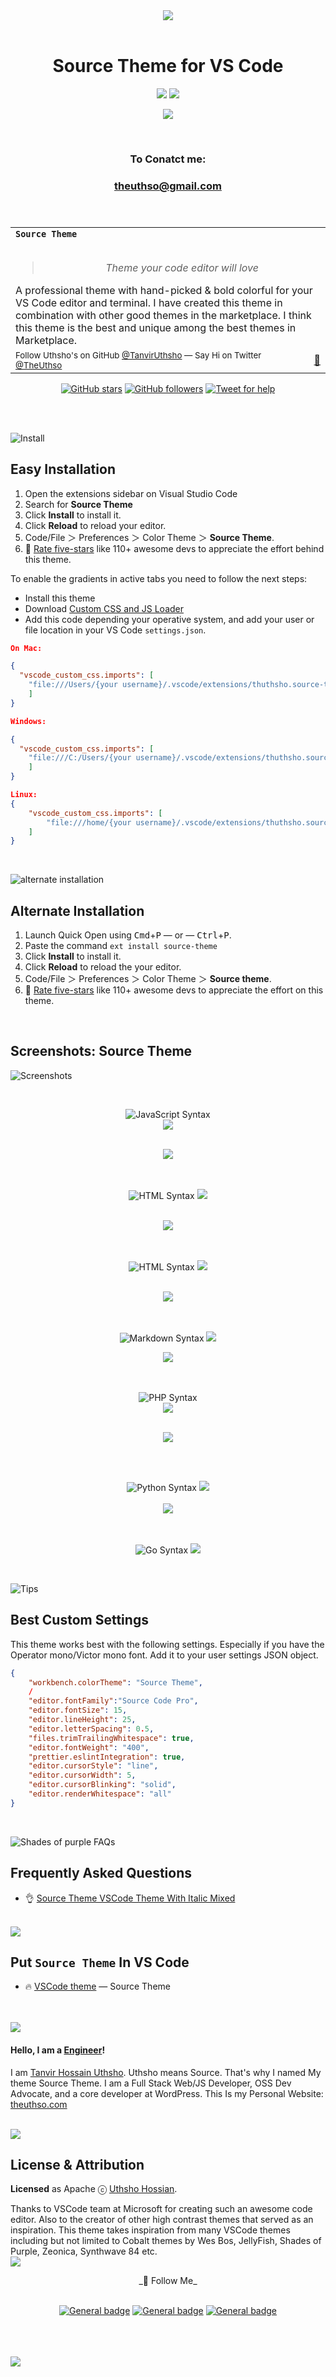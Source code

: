 <div align="center">
<a align="center" href="https:// "><img align="center" src="images/trailer.gif" /></a>

<br>
<br>

# Source Theme for VS Code

<a href="https://marketplace.visualstudio.com/items?itemName=THUthsho.source-theme#review-details"><img src="https://vsmarketplacebadge.apphb.com/rating-star/THUthsho.source-theme.svg?style=for-the-badge&colorA=FBBD30&colorB=F2AA08"/></a> <a href="https://marketplace.visualstudio.com/items?itemName=THUthsho.source-theme"><img src="https://vsmarketplacebadge.apphb.com/downloads-short/THUthsho.source-theme.svg?style=for-the-badge&colorA=5DDB61&colorB=4BC74F&label=DOWNLOADS"/></a> <br>

<p align="center">
 <a href="https://"><img src="https://img.shields.io/badge/%20 Made by-Uthsho%20%E2%86%92-gray.svg?colorA=655BE1&colorB=4F44D6&style=for-the-badge"/></a>

<br><h3>To Conatct me:</h3>
<a href="theuthso.com"><h3>theuthso@gmail.com<h3></a>

</p>

</div>

<br>

<table width='100%' align="center">
    <tr>
        <td align='left' width='100%' colspan='2'>
            <strong><code>Source Theme</code></strong><br><br>
            <div align="center">

> _Theme your code editor will love_

</div><br<br>
            A professional theme with hand-picked & bold colorful for your VS Code editor and terminal. I have created this theme in combination with other good themes in the marketplace. I think this theme is the best and unique among the best themes in Marketplace.<br>
        </td>
    </tr>
    <tr><td><sup> Follow Uthsho's on GitHub <a href='https://github.com/TanvirUthsho'>@TanvirUthsho</a>
     —   Say Hi on Twitter <a href="https://twitter.com/TheUthso">@TheUthso</a></sup></td><td  align='center'> <a  target="_blank" href='https://twitter.com/TheUthso'>👋 </a>
     </td></tr>
</table>

<div align="center">

[![GitHub stars](https://img.shields.io/github/stars/TanvirUthsho/source-theme-vscode.svg?style=social&label=Stars)](https://github.com/TanvirUthsho/source-theme-vscode/stargazers) [![GitHub followers](https://img.shields.io/github/followers/TanvirUthsho.svg?style=social&label=Follow)](https://github.com/TanvirUthsho?tab=followers) [![Tweet for help](https://img.shields.io/twitter/follow/mrahmadawais.svg?style=social&label=Tweet%20@TheUthso)](https://twitter.com/TheUthso)

</div>

<br>
<br>

![Install](https://raw.githubusercontent.com/ahmadawais/shades-of-purple-vscode/master/images/4_install.png)

## Easy Installation

1. Open the extensions sidebar on Visual Studio Code
2. Search for **Source Theme**
3. Click **Install** to install it.
4. Click **Reload** to reload your editor.
5. Code/File ＞ Preferences ＞ Color Theme ＞ **Source Theme**.
6. 🌟 [Rate five-stars](https://marketplace.visualstudio.com/items?itemName=THUthsho.source-theme&ssr=false#review-details) like 110+ awesome devs to appreciate the effort behind this theme.<br>

To enable the gradients in active tabs you need to follow the next steps:
- Install this theme
- Download [Custom CSS and JS Loader](https://marketplace.visualstudio.com/items?itemName=be5invis.vscode-custom-css)
- Add this code depending your operative system, and add your user or file location in your VS Code `settings.json`.

```json
On Mac:

{
  "vscode_custom_css.imports": [
    "file:///Users/{your username}/.vscode/extensions/thuthsho.source-theme-11.3.0/synthWaveStyles.css"
    ]
}

Windows:

{
  "vscode_custom_css.imports": [
    "file:///C:/Users/{your username}/.vscode/extensions/thuthsho.source-theme-11.3.0/synthWaveStyles.css"
    ]
}

Linux:
{
    "vscode_custom_css.imports": [
        "file:///home/{your username}/.vscode/extensions/thuthsho.source-theme-11.3.0/synthWaveStyles.css"
    ]
}
```


<br>

![alternate installation](https://raw.githubusercontent.com/ahmadawais/shades-of-purple-vscode/master/images/5_alternate_installation.png)

## Alternate Installation

1. Launch Quick Open using <kbd>Cmd</kbd>+<kbd>P</kbd> — or — <kbd>Ctrl</kbd>+<kbd>P</kbd>.
2. Paste the command `ext install source-theme`
3. Click **Install** to install it.
4. Click **Reload** to reload the your editor.
5. Code/File ＞ Preferences ＞ Color Theme ＞ **Source theme**.
6. 🌟 [Rate five-stars](https://marketplace.visualstudio.com/items?itemName=THUthsho.source-theme&ssr=false#review-details) like 110+ awesome devs to appreciate the effort on this theme.

<br>

## Screenshots: Source Theme

![Screenshots](https://raw.githubusercontent.com/ahmadawais/shades-of-purple-vscode/master/images/8_screenshots.png)

<div align="center">

<br>

![JavaScript Syntax](https://img.shields.io/badge/SYNTAX-JavaScript-gray.svg?colorB=5532F3)
<br>
<img src="images/js1.png">

<br>

<img src="images/hr.png">

<br>
<br>
<br>

![HTML Syntax](https://img.shields.io/badge/SYNTAX-HTML-gray.svg?colorB=5532F3)
<img src="images/html1.png">

<br>

<img src="images/hr.png">
<br><br><br>

![HTML Syntax](https://img.shields.io/badge/SYNTAX-css-gray.svg?colorB=5532F3)
<img src="images/css1.png">

<br>

<img src="images/hr.png">
<br><br><br>

![Markdown Syntax](https://img.shields.io/badge/SYNTAX-Markdown-gray.svg?colorB=5532F3)
<img src="images/markdown1.png">
<br>

<img src="images/hr.png">
<br>
<br>
<br>

![PHP Syntax](https://img.shields.io/badge/SYNTAX-PHP-gray.svg?colorB=5532F3)
<br>
<img src="images/php1.png">

<br>

<img src="images/hr.png">

<br><br>

![Python Syntax](https://img.shields.io/badge/SYNTAX-Python-gray.svg?colorB=5532F3)
<img src="images/py3.png">
<br><br>
<img src="images/hr.png">

<!-- <br><br> -->

<!-- ![Pug Syntax](https://img.shields.io/badge/SYNTAX-Pug-gray.svg?colorB=5532F3)
<img src="images/pug.png">

<br>
<img src="images/hr.png"> -->

<br><br>
![Go Syntax](https://img.shields.io/badge/SYNTAX-Go-gray.svg?colorB=5532F3)
<img src="images/go1.png">

</div>
<br>

![Tips](https://raw.githubusercontent.com/ahmadawais/shades-of-purple-vscode/master/images/6_custom_settings.png)

## Best Custom Settings

This theme works best with the following settings. Especially if you have the Operator mono/Victor mono font. Add it to your user settings JSON object.

```json
{
    "workbench.colorTheme": "Source Theme",
    /
    "editor.fontFamily":"Source Code Pro",
    "editor.fontSize": 15,
    "editor.lineHeight": 25,
    "editor.letterSpacing": 0.5,
    "files.trimTrailingWhitespace": true,
    "editor.fontWeight": "400",
    "prettier.eslintIntegration": true,
    "editor.cursorStyle": "line",
    "editor.cursorWidth": 5,
    "editor.cursorBlinking": "solid",
    "editor.renderWhitespace": "all"
}
```

<br>

![Shades of purple FAQs](https://raw.githubusercontent.com/ahmadawais/shades-of-purple-vscode/master/images/7_faq.png)

## Frequently Asked Questions

-   👌 [Source Theme VSCode Theme With Italic Mixed](https://github.com/TanvirUthsho/source-theme-vscode)

<br>

<img src="images/9_put_sop.png">

## Put `Source Theme` In VS Code

-   🔥 [VSCode theme](https://github.com/TanvirUthsho/source-theme-vscode) — Source Theme
    <br>
    <br>
    <br>

<img src="images/10_hello.png">

#### **Hello, I am a [Engineer](https://TheDevCouple.com)**!

I am [Tanvir Hossain Uthsho](https://twitter.com/t.h.uthsho/).
Uthsho means Source. That's why I named My theme Source Theme. I am a Full Stack Web/JS Developer, OSS Dev Advocate, and a core developer at WordPress. This Is my Personal Website:<a href= "WWW.theuthso.com"> theuthso.com</a>

<!-- > #### [**Support our Open Source Projects!**](https://pay.paddle.com/checkout/515568)
> If you'd like us to keep producing professional free and open source software (FOSS). Consider [paying for an hour of my dev-time](https://pay.paddle.com/checkout/515568). We'll spend two hours on open source for each contribution. Yeah, that's right, you pay for one hour and get both of us to spend an hour as a thank you. [Support here →](https://pay.paddle.com/checkout/515568) -->

<br>

<img src="images/12_license.png">

## License & Attribution

**Licensed** as Apache ⓒ [Uthsho Hossian](https://uthshohossain.com/).

Thanks to VSCode team at Microsoft for creating such an awesome code editor. Also to the creator of other high contrast themes that served as an inspiration. This theme takes inspiration from many VSCode themes including but not limited to Cobalt themes by Wes Bos, JellyFish, Shades of Purple,
Zeonica, Synthwave 84 etc.<br>
<img src="images/hr.png">

<div align="center">
_👋 Follow Me_<br><br>

[![General badge](https://img.shields.io/badge/Twitter-1DA1F2?style=for-the-badge&logo=twitter&logoColor=white)](https://twitter.com/TheUthso)
[![General badge](https://img.shields.io/badge/Facebook-1877F2?style=for-the-badge&logo=facebook&logoColor=white)](https://www.facebook.com/profile.php?id=100045095227196)
[![General badge](https://img.shields.io/badge/LinkedIn-0077B5?style=for-the-badge&logo=linkedin&logoColor=white)](https://www.linkedin.com/in/theuthso)

</div>

<br>
<br>
<br>

<img src="images/hr.png">
